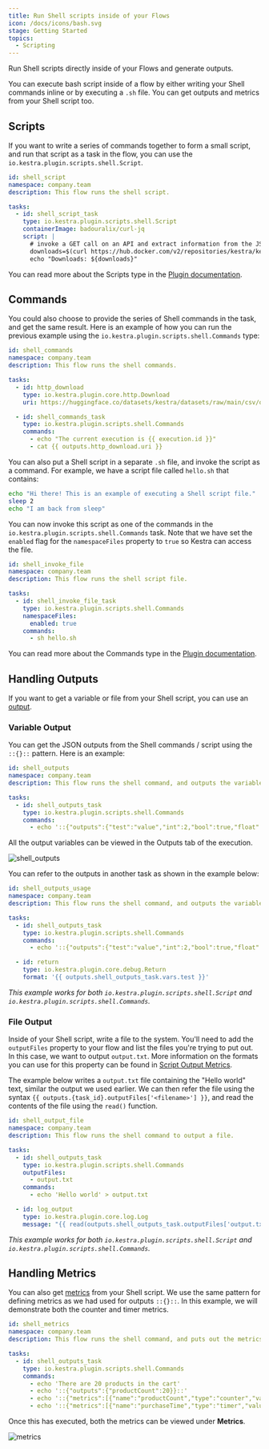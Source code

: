 ```yaml
---
title: Run Shell scripts inside of your Flows
icon: /docs/icons/bash.svg
stage: Getting Started
topics:
  - Scripting
---
```


Run Shell scripts directly inside of your Flows and generate outputs.

You can execute bash script inside of a flow by either writing your Shell commands inline or by executing a `.sh` file. You can get outputs and metrics from your Shell script too.

## Scripts

If you want to write a series of commands together to form a small script, and run that script as a task in the flow, you can use the `io.kestra.plugin.scripts.shell.Script`.

```yaml
id: shell_script
namespace: company.team
description: This flow runs the shell script.

tasks:
  - id: shell_script_task
    type: io.kestra.plugin.scripts.shell.Script
    containerImage: badouralix/curl-jq
    script: |
      # invoke a GET call on an API and extract information from the JSON response
      downloads=$(curl https://hub.docker.com/v2/repositories/kestra/kestra/ | jq -r '.pull_count')
      echo "Downloads: ${downloads}"
```

You can read more about the Scripts type in the [Plugin documentation](/plugins/plugin-script-shell/io.kestra.plugin.scripts.shell.script).

## Commands

You could also choose to provide the series of Shell commands in the task, and get the same result. Here is an example of how you can run the previous example using the `io.kestra.plugin.scripts.shell.Commands` type:

```yaml
id: shell_commands
namespace: company.team
description: This flow runs the shell commands.

tasks:
  - id: http_download
    type: io.kestra.plugin.core.http.Download
    uri: https://huggingface.co/datasets/kestra/datasets/raw/main/csv/orders.csv

  - id: shell_commands_task
    type: io.kestra.plugin.scripts.shell.Commands
    commands:
      - echo "The current execution is {{ execution.id }}"
      - cat {{ outputs.http_download.uri }}
```

You can also put a Shell script in a separate `.sh` file, and invoke the script as a command. For example, we have a script file called `hello.sh` that contains:

```bash
echo "Hi there! This is an example of executing a Shell script file."
sleep 2
echo "I am back from sleep"
```

You can now invoke this script as one of the commands in the `io.kestra.plugin.scripts.shell.Commands` task. Note that we have set the `enabled` flag for the `namespaceFiles` property to `true` so Kestra can access the file.

```yaml
id: shell_invoke_file
namespace: company.team
description: This flow runs the shell script file.

tasks:
  - id: shell_invoke_file_task
    type: io.kestra.plugin.scripts.shell.Commands
    namespaceFiles:
      enabled: true
    commands:
      - sh hello.sh
```

You can read more about the Commands type in the [Plugin documentation](/plugins/plugin-script-shell/io.kestra.plugin.scripts.shell.commands).

## Handling Outputs

If you want to get a variable or file from your Shell script, you can use an [output](../04.workflow-components/06.outputs.md).

### Variable Output

You can get the JSON outputs from the Shell commands / script using the `::{}::` pattern. Here is an example:

```yaml
id: shell_outputs
namespace: company.team
description: This flow runs the shell command, and outputs the variable.

tasks:
  - id: shell_outputs_task
    type: io.kestra.plugin.scripts.shell.Commands
    commands:
      - echo '::{"outputs":{"test":"value","int":2,"bool":true,"float":3.65}}::'
```

All the output variables can be viewed in the Outputs tab of the execution.

![shell_outputs](@assets/docs/how-to-guides/shell/outputs.png)

You can refer to the outputs in another task as shown in the example below:

```yaml
id: shell_outputs_usage
namespace: company.team
description: This flow runs the shell command, and outputs the variable.

tasks:
  - id: shell_outputs_task
    type: io.kestra.plugin.scripts.shell.Commands
    commands:
      - echo '::{"outputs":{"test":"value","int":2,"bool":true,"float":3.65}}::'

  - id: return
    type: io.kestra.plugin.core.debug.Return
    format: '{{ outputs.shell_outputs_task.vars.test }}'
```

_This example works for both `io.kestra.plugin.scripts.shell.Script` and `io.kestra.plugin.scripts.shell.Commands`._

### File Output

Inside of your Shell script, write a file to the system. You'll need to add the `outputFiles` property to your flow and list the files you're trying to put out. In this case, we want to output `output.txt`. More information on the formats you can use for this property can be found in [Script Output Metrics](../16.scripts/06.outputs-metrics.md).

The example below writes a `output.txt` file containing the "Hello world" text, similar the output we used earlier. We can then refer the file using the syntax `{{ outputs.{task_id}.outputFiles['<filename>'] }}`, and read the contents of the file using the `read()` function.

```yaml
id: shell_output_file
namespace: company.team
description: This flow runs the shell command to output a file.

tasks:
  - id: shell_outputs_task
    type: io.kestra.plugin.scripts.shell.Commands
    outputFiles:
      - output.txt
    commands:
      - echo 'Hello world' > output.txt

  - id: log_output
    type: io.kestra.plugin.core.log.Log
    message: "{{ read(outputs.shell_outputs_task.outputFiles['output.txt']) }}"
```

_This example works for both `io.kestra.plugin.scripts.shell.Script` and `io.kestra.plugin.scripts.shell.Commands`._

## Handling Metrics

You can also get [metrics](../16.scripts/06.outputs-metrics.md#outputs-and-metrics-in-script-and-commands-tasks) from your Shell script. We use the same pattern for defining metrics as we had used for outputs `::{}::`. In this example, we will demonstrate both the counter and timer metrics.

```yaml
id: shell_metrics
namespace: company.team
description: This flow runs the shell command, and puts out the metrics.

tasks:
  - id: shell_outputs_task
    type: io.kestra.plugin.scripts.shell.Commands
    commands:
      - echo 'There are 20 products in the cart'
      - echo '::{"outputs":{"productCount":20}}::'
      - echo '::{"metrics":[{"name":"productCount","type":"counter","value":20}]}::'
      - echo '::{"metrics":[{"name":"purchaseTime","type":"timer","value":32.44}]}::'
```

Once this has executed, both the metrics can be viewed under **Metrics**.

![metrics](@assets/docs/how-to-guides/shell/metrics.png)
